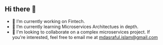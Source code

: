 ## Hi there 👋
- 🔭 I’m currently working on Fintech.
- 🌱 I’m currently learning Microservices Architectues in depth.
- 👯 I'm looking to collaborate on a complex microservices project. If you're interested, feel free to email me at mdasraful.islam@gmail.com

<!--
**mdasrafulislam/mdasrafulislam** is a ✨ _special_ ✨ repository because its `README.md` (this file) appears on your GitHub profile.

Here are some ideas to get you started:

- 🔭 I’m currently working on ...
- 🌱 I’m currently learning ...
- 👯 I’m looking to collaborate on ...
- 🤔 I’m looking for help with ...
- 💬 Ask me about ...
- 📫 How to reach me: ...
- 😄 Pronouns: ...
- ⚡ Fun fact: ...
-->
